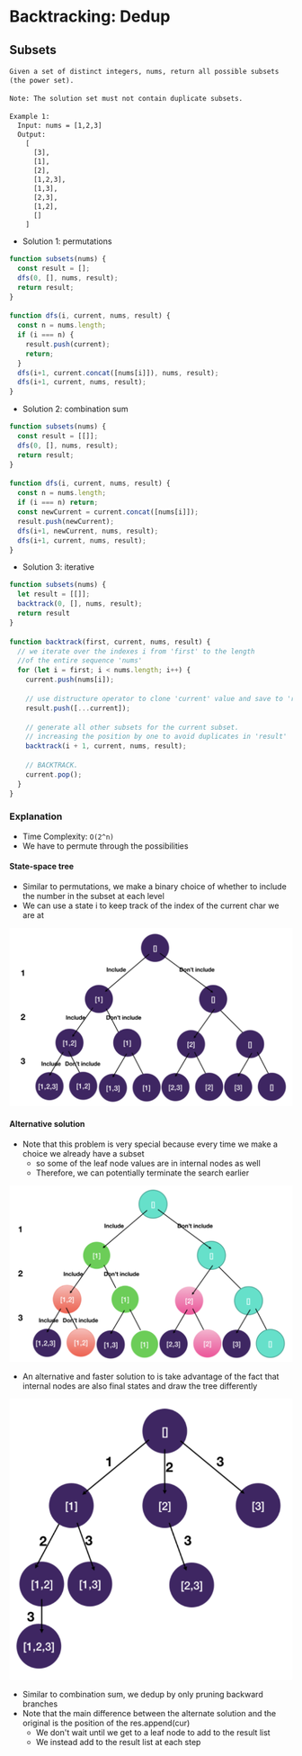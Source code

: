 # Backtracking: Dedup
## Subsets
```
Given a set of distinct integers, nums, return all possible subsets (the power set).

Note: The solution set must not contain duplicate subsets.

Example 1:
  Input: nums = [1,2,3]
  Output:
    [
      [3],
      [1],
      [2],
      [1,2,3],
      [1,3],
      [2,3],
      [1,2],
      []
    ]
```
- Solution 1: permutations
```javascript
function subsets(nums) {
  const result = [];
  dfs(0, [], nums, result);
  return result;
}

function dfs(i, current, nums, result) {
  const n = nums.length;
  if (i === n) {
    result.push(current);
    return;
  }
  dfs(i+1, current.concat([nums[i]]), nums, result);
  dfs(i+1, current, nums, result);
}
```
- Solution 2: combination sum
```javascript
function subsets(nums) {
  const result = [[]];
  dfs(0, [], nums, result);
  return result;
}

function dfs(i, current, nums, result) {
  const n = nums.length;
  if (i === n) return;
  const newCurrent = current.concat([nums[i]]);
  result.push(newCurrent);
  dfs(i+1, newCurrent, nums, result);
  dfs(i+1, current, nums, result);
}
```
- Solution 3: iterative
```javascript
function subsets(nums) {
  let result = [[]];
  backtrack(0, [], nums, result);
  return result
}

function backtrack(first, current, nums, result) {
  // we iterate over the indexes i from 'first' to the length
  //of the entire sequence 'nums'
  for (let i = first; i < nums.length; i++) {
    current.push(nums[i]);

    // use distructure operator to clone 'current' value and save to 'result'
    result.push([...current]);

    // generate all other subsets for the current subset.
    // increasing the position by one to avoid duplicates in 'result'
    backtrack(i + 1, current, nums, result);

    // BACKTRACK.
    current.pop();
  }
}
```
### Explanation
- Time Complexity: `O(2^n)`
- We have to permute through the possibilities
#### State-space tree
- Similar to permutations, we make a binary choice of whether to include the number in the subset at each level
- We can use a state i to keep track of the index of the current char we are at

![subsetsPermutations](../../images/subsetsPermutations.png)

#### Alternative solution
- Note that this problem is very special because every time we make a choice we already have a subset
  - so some of the leaf node values are in internal nodes as well
  - Therefore, we can potentially terminate the search earlier

![subsetsDedup](../../images/subsetsDedup.png)

- An alternative and faster solution to is take advantage of the fact that internal nodes are also final states and draw the tree differently

![subsetsNoDuplicates](../../images/subsetsNoDuplicates.png)

- Similar to combination sum, we dedup by only pruning backward branches
- Note that the main difference between the alternate solution and the original is the position of the res.append(cur)
  - We don't wait until we get to a leaf node to add to the result list
  - We instead add to the result list at each step

